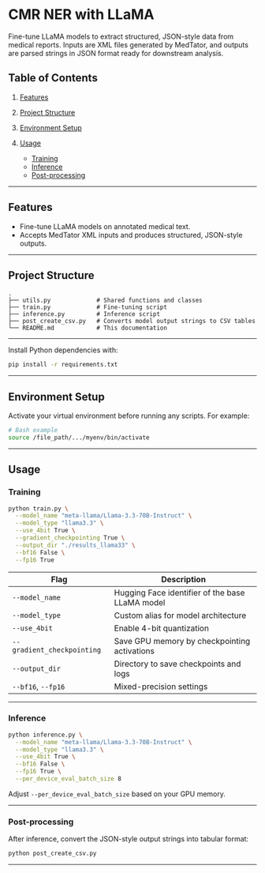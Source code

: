 # CMR NER with LLaMA
Fine-tune LLaMA models to extract structured, JSON-style data from medical reports. Inputs are XML files generated by MedTator, and outputs are parsed strings in JSON format ready for downstream analysis.

## Table of Contents

1. [Features](#features)
2. [Project Structure](#project-structure)
3. [Environment Setup](#environment-setup)
4. [Usage](#usage)

   * [Training](#training)
   * [Inference](#inference)
   * [Post-processing](#post-processing)

---

## Features

* Fine-tune LLaMA models on annotated medical text.
* Accepts MedTator XML inputs and produces structured, JSON-style outputs.

---

## Project Structure

```plaintext
.
├── utils.py             # Shared functions and classes
├── train.py             # Fine-tuning script
├── inference.py         # Inference script
├── post_create_csv.py   # Converts model output strings to CSV tables
└── README.md            # This documentation
```

---

Install Python dependencies with:

```bash
pip install -r requirements.txt
```

---

## Environment Setup

Activate your virtual environment before running any scripts. For example:

```bash
# Bash example
source /file_path/.../myenv/bin/activate
```

---

## Usage

### Training

```bash
python train.py \
  --model_name "meta-llama/Llama-3.3-70B-Instruct" \
  --model_type "llama3.3" \
  --use_4bit True \
  --gradient_checkpointing True \
  --output_dir "./results_llama33" \
  --bf16 False \
  --fp16 True
```

| Flag                       | Description                                     |
| -------------------------- | ----------------------------------------------- |
| `--model_name`             | Hugging Face identifier of the base LLaMA model |
| `--model_type`             | Custom alias for model architecture             |
| `--use_4bit`               | Enable 4-bit quantization                       |
| `--gradient_checkpointing` | Save GPU memory by checkpointing activations    |
| `--output_dir`             | Directory to save checkpoints and logs          |
| `--bf16`, `--fp16`         | Mixed-precision settings                        |

---

### Inference

```bash
python inference.py \
  --model_name "meta-llama/Llama-3.3-70B-Instruct" \
  --model_type "llama3.3" \
  --use_4bit True \
  --bf16 False \
  --fp16 True \
  --per_device_eval_batch_size 8
```

Adjust `--per_device_eval_batch_size` based on your GPU memory.

---

### Post-processing

After inference, convert the JSON-style output strings into tabular format:

```bash
python post_create_csv.py 
```

---